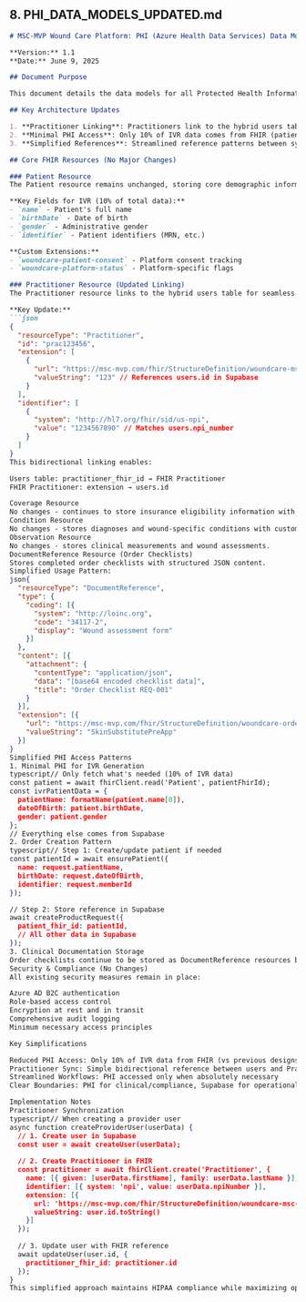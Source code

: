 ## 8. PHI_DATA_MODELS_UPDATED.md

```markdown
# MSC-MVP Wound Care Platform: PHI (Azure Health Data Services) Data Models (Updated)

**Version:** 1.1  
**Date:** June 9, 2025

## Document Purpose

This document details the data models for all Protected Health Information (PHI) stored exclusively in the MSC-MVP Wound Care Platform's Azure Health Data Services FHIR server. Updates reflect the simplified architecture from the Technical Alignment document.

## Key Architecture Updates

1. **Practitioner Linking**: Practitioners link to the hybrid users table via practitioner_fhir_id
2. **Minimal PHI Access**: Only 10% of IVR data comes from FHIR (patient demographics)
3. **Simplified References**: Streamlined reference patterns between systems

## Core FHIR Resources (No Major Changes)

### Patient Resource
The Patient resource remains unchanged, storing core demographic information with custom extensions for platform consent and status.

**Key Fields for IVR (10% of total data):**
- `name` - Patient's full name
- `birthDate` - Date of birth  
- `gender` - Administrative gender
- `identifier` - Patient identifiers (MRN, etc.)

**Custom Extensions:**
- `woundcare-patient-consent` - Platform consent tracking
- `woundcare-platform-status` - Platform-specific flags

### Practitioner Resource (Updated Linking)
The Practitioner resource links to the hybrid users table for seamless integration.

**Key Update:**
```json
{
  "resourceType": "Practitioner",
  "id": "prac123456",
  "extension": [
    {
      "url": "https://msc-mvp.com/fhir/StructureDefinition/woundcare-msc-user-id",
      "valueString": "123" // References users.id in Supabase
    }
  ],
  "identifier": [
    {
      "system": "http://hl7.org/fhir/sid/us-npi",
      "value": "1234567890" // Matches users.npi_number
    }
  ]
}
This bidirectional linking enables:

Users table: practitioner_fhir_id → FHIR Practitioner
FHIR Practitioner: extension → users.id

Coverage Resource
No changes - continues to store insurance eligibility information with custom extensions for MAC jurisdiction and validation details.
Condition Resource
No changes - stores diagnoses and wound-specific conditions with custom wound type and staging extensions.
Observation Resource
No changes - stores clinical measurements and wound assessments.
DocumentReference Resource (Order Checklists)
Stores completed order checklists with structured JSON content.
Simplified Usage Pattern:
json{
  "resourceType": "DocumentReference",
  "type": {
    "coding": [{
      "system": "http://loinc.org",
      "code": "34117-2",
      "display": "Wound assessment form"
    }]
  },
  "content": [{
    "attachment": {
      "contentType": "application/json",
      "data": "[base64 encoded checklist data]",
      "title": "Order Checklist REQ-001"
    }
  }],
  "extension": [{
    "url": "https://msc-mvp.com/fhir/StructureDefinition/woundcare-order-checklist-type",
    "valueString": "SkinSubstitutePreApp"
  }]
}
Simplified PHI Access Patterns
1. Minimal PHI for IVR Generation
typescript// Only fetch what's needed (10% of IVR data)
const patient = await fhirClient.read('Patient', patientFhirId);
const ivrPatientData = {
  patientName: formatName(patient.name[0]),
  dateOfBirth: patient.birthDate,
  gender: patient.gender
};
// Everything else comes from Supabase
2. Order Creation Pattern
typescript// Step 1: Create/update patient if needed
const patientId = await ensurePatient({
  name: request.patientName,
  birthDate: request.dateOfBirth,
  identifier: request.memberId
});

// Step 2: Store reference in Supabase
await createProductRequest({
  patient_fhir_id: patientId,
  // All other data in Supabase
});
3. Clinical Documentation Storage
Order checklists continue to be stored as DocumentReference resources but with simplified retrieval patterns focused on compliance rather than operational use.
Security & Compliance (No Changes)
All existing security measures remain in place:

Azure AD B2C authentication
Role-based access control
Encryption at rest and in transit
Comprehensive audit logging
Minimum necessary access principles

Key Simplifications

Reduced PHI Access: Only 10% of IVR data from FHIR (vs previous designs requiring more)
Practitioner Sync: Simple bidirectional reference between users and Practitioner
Streamlined Workflows: PHI accessed only when absolutely necessary
Clear Boundaries: PHI for clinical/compliance, Supabase for operational

Implementation Notes
Practitioner Synchronization
typescript// When creating a provider user
async function createProviderUser(userData) {
  // 1. Create user in Supabase
  const user = await createUser(userData);
  
  // 2. Create Practitioner in FHIR
  const practitioner = await fhirClient.create('Practitioner', {
    name: [{ given: [userData.firstName], family: userData.lastName }],
    identifier: [{ system: 'npi', value: userData.npiNumber }],
    extension: [{
      url: 'https://msc-mvp.com/fhir/StructureDefinition/woundcare-msc-user-id',
      valueString: user.id.toString()
    }]
  });
  
  // 3. Update user with FHIR reference
  await updateUser(user.id, {
    practitioner_fhir_id: practitioner.id
  });
}
This simplified approach maintains HIPAA compliance while maximizing operational efficiency through the 90% auto-population strategy.